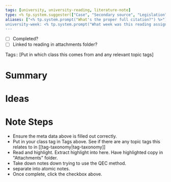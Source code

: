 ```yaml
---
tags: [university, university-reading, literature-note]
type: <% tp.system.suggester(["Case", "Secondary source", "Legislation"], ["Case", "Secondary source", "Legislation"], true) %>
aliases: ["<% tp.system.prompt("What's the proper full citation?") %>"]
university-week: <% tp.system.prompt("What week was this reading assigned?") %>
---
```

- [ ] Completed?
- [ ] Linked to reading in attachments folder?

Tags:: [Put in which class this comes from and any relevant topic tags]


# Summary

# Ideas

# Note Steps

- Ensure the meta data above is filled out correctly.
- Put in your class tag in Tags above. See if there are any topic tags this relates to in [[tag-taxonomy|tag-taxonomy]]
- Read and highlight. Extract highlight into here. Have highlighted copy in "Attachments" folder.
- Take down notes down trying to use the QEC method.
- separate into atomic notes.
- Once complete, click the checkbox above.
